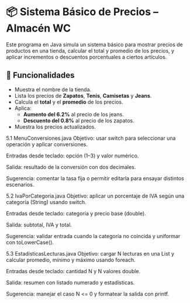 # 📦 Sistema Básico de Precios – Almacén WC

Este programa en Java simula un sistema básico para mostrar precios de productos en una tienda, calcular el total y promedio de los precios, y aplicar incrementos o descuentos porcentuales a ciertos artículos.

## 🚀 Funcionalidades

- Muestra el nombre de la tienda.
- Lista los precios de **Zapatos**, **Tenis**, **Camisetas** y **Jeans**.
- Calcula el **total** y el **promedio** de los precios.
- Aplica:
  - **Aumento del 6.2%** al precio de los jeans.
  - **Descuento del 0.8%** al precio de los zapatos.
- Muestra los precios actualizados.


5.1 MenuConversiones.java
Objetivo: usar switch para seleccionar una operación y aplicar conversiones.

Entradas desde teclado: opción (1–3) y valor numérico.

Salida: resultado de la conversión con dos decimales.

Sugerencia: comentar la tasa fija o permitir editarla para ensayar distintos escenarios.


5.2 IvaPorCategoria.java
Objetivo: aplicar un porcentaje de IVA según una categoría (String) usando switch.

Entradas desde teclado: categoría y precio base (double).

Salida: subtotal, IVA y total.

Sugerencia: validar entrada cuando la categoría no coincida y uniformar con toLowerCase().

5.3 EstadisticasLecturas.java
Objetivo: cargar N lecturas en una List<Double> y calcular promedio, mínimo y máximo usando foreach.

Entradas desde teclado: cantidad N y N valores double.

Salida: resumen con listado numerado y estadísticas.

Sugerencia: manejar el caso N <= 0 y formatear la salida con printf.
